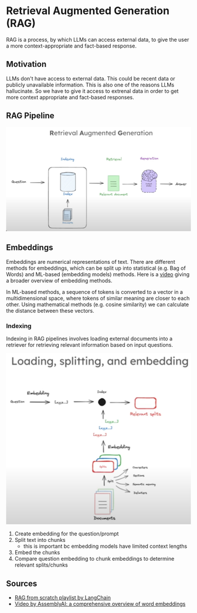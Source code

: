 # Retrieval Augmented Generation (RAG)

RAG is a process, by which LLMs can access external data, to give the user a more context-appropriate and fact-based response.

## Motivation

LLMs don't have access to external data. This could be recent data or publicly unavailable information. This is also one of the reasons LLMs hallucinate. So we have to give it access to extrenal data in order to get more context appropriate and fact-based responses.

## RAG Pipeline

![RAG process](.assets/rag-pipeline.png)

## Embeddings

Embeddings are numerical representations of text. There are different methods for embeddings, which can be split up into statistical (e.g. Bag of Words) and ML-based (embedding models) methods. Here is a [video](https://youtu.be/5MaWmXwxFNQ?si=3379aDAhLaQRFaVB) giving a broader overview of embedding methods.

In ML-based methods, a sequence of tokens is converted to a vector in a multidimensional space, where tokens of similar meaning are closer to each other. Using mathematical methods (e.g. cosine similarity) we can calculate the distance between these vectors.

### Indexing

Indexing in RAG pipelines involves loading external documents into a retriever for retrieving relevant information based on input questions.

![Indexing](.assets/indexing.png)

1. Create embedding for the question/prompt
2. Split text into chunks
   - this is important bc embedding models have limited context lengths
3. Embed the chunks
4. Compare question embedding to chunk embeddings to determine relevant splits/chunks

## Sources

- [RAG from scratch playlist by LangChain](https://youtube.com/playlist?list=PLfaIDFEXuae2LXbO1_PKyVJiQ23ZztA0x&si=Ex_CXfIVbTEtI_UW)
- [Video by AssemblyAI: a comprehensive overview of word embeddings](https://youtu.be/5MaWmXwxFNQ?si=3379aDAhLaQRFaVB)
